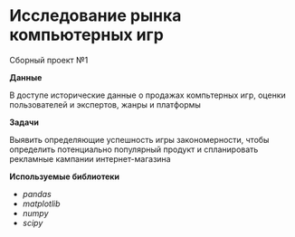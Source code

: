 # Исследование рынка компьютерных игр

Сборный проект №1

**Данные**

В доступе исторические данные о продажах компьтерных игр, оценки пользователей и экспертов, жанры и платформы

**Задачи**

Выявить определяющие успешность игры закономерности, чтобы определить потенциально популярный продукт и спланировать рекламные кампании интернет-магазина

**Используемые библиотеки**

 * *pandas*
 * *matplotlib*
 * *numpy*
 * *scipy*
